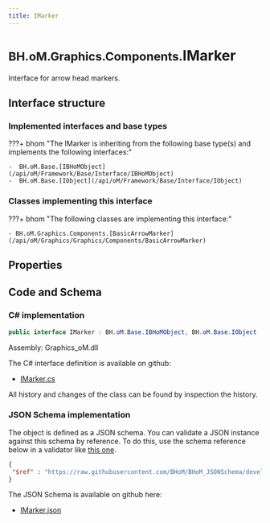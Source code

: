 ```yaml
---
title: IMarker
---
```


# <small>BH.oM.Graphics.Components.</small>**IMarker**

Interface for arrow head markers.

## Interface structure

### Implemented interfaces and base types

???+ bhom "The IMarker is inheriting from the following base type(s) and implements the following interfaces:"

    -  BH.oM.Base.[IBHoMObject](/api/oM/Framework/Base/Interface/IBHoMObject)
    -  BH.oM.Base.[IObject](/api/oM/Framework/Base/Interface/IObject)


### Classes implementing this interface

???+ bhom "The following classes are implementing this interface:"

    - BH.oM.Graphics.Components.[BasicArrowMarker](/api/oM/Graphics/Graphics/Components/BasicArrowMarker)


## Properties

## Code and Schema

### C# implementation

``` C# title="C#"
public interface IMarker : BH.oM.Base.IBHoMObject, BH.oM.Base.IObject
```

Assembly: Graphics_oM.dll

The C# interface definition is available on github:

- [IMarker.cs](https://github.com/BHoM/BHoM/blob/develop/Graphics_oM/Components\IMarker.cs)

All history and changes of the class can be found by inspection the history.
### JSON Schema implementation

The object is defined as a JSON schema. You can validate a JSON instance against this schema by reference. To do this, use the schema reference below in a validator like [this one](https://www.jsonschemavalidator.net/).

``` json title="JSON Schema"
{
 "$ref" : "https://raw.githubusercontent.com/BHoM/BHoM_JSONSchema/develop/Graphics_oM/Components/IMarker.json"
}
```

The JSON Schema is available on github here:

- [IMarker.json](https://github.com/BHoM/BHoM_JSONSchema/blob/develop/Graphics_oM/Components/IMarker.json)
